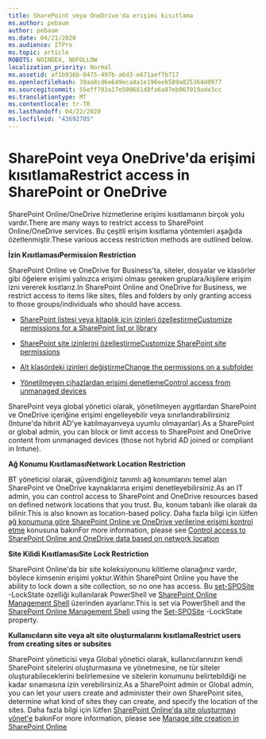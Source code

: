 ```yaml
---
title: SharePoint veya OneDrive'da erişimi kısıtlama
ms.author: pebaum
author: pebaum
ms.date: 04/21/2020
ms.audience: ITPro
ms.topic: article
ROBOTS: NOINDEX, NOFOLLOW
localization_priority: Normal
ms.assetid: af1b936b-0475-497b-a6d3-e671aef7b717
ms.openlocfilehash: 39aa8cd6e649eca4a1e196eeb589a825364d0977
ms.sourcegitcommit: 55eff703a17e500681d8fa6a87eb067019ade3cc
ms.translationtype: MT
ms.contentlocale: tr-TR
ms.lasthandoff: 04/22/2020
ms.locfileid: "43692785"
---
```

# <a name="restrict-access-in-sharepoint-or-onedrive"></a><span data-ttu-id="86444-102">SharePoint veya OneDrive'da erişimi kısıtlama</span><span class="sxs-lookup"><span data-stu-id="86444-102">Restrict access in SharePoint or OneDrive</span></span>

<span data-ttu-id="86444-103">SharePoint Online/OneDrive hizmetlerine erişimi kısıtlamanın birçok yolu vardır.</span><span class="sxs-lookup"><span data-stu-id="86444-103">There are many ways to restrict access to SharePoint Online/OneDrive services.</span></span> <span data-ttu-id="86444-104">Bu çeşitli erişim kısıtlama yöntemleri aşağıda özetlenmiştir.</span><span class="sxs-lookup"><span data-stu-id="86444-104">These various access restriction methods are outlined below.</span></span> 

<span data-ttu-id="86444-105">**İzin Kısıtlaması**</span><span class="sxs-lookup"><span data-stu-id="86444-105">**Permission Restriction**</span></span>

<span data-ttu-id="86444-106">SharePoint Online ve OneDrive for Business'ta, siteler, dosyalar ve klasörler gibi öğelere erişimi yalnızca erişimi olması gereken gruplara/kişilere erişim izni vererek kısıtlarız.</span><span class="sxs-lookup"><span data-stu-id="86444-106">In SharePoint Online and OneDrive for Business, we restrict access to items like sites, files and folders by only granting access to those groups/individuals who should have access.</span></span>

- [<span data-ttu-id="86444-107">SharePoint listesi veya kitaplık için izinleri özelleştirme</span><span class="sxs-lookup"><span data-stu-id="86444-107">Customize permissions for a SharePoint list or library</span></span>](https://support.office.com/article/Customize-permissions-for-a-SharePoint-list-or-library-02d770f3-59eb-4910-a608-5f84cc297782)

- [<span data-ttu-id="86444-108">SharePoint site izinlerini özelleştirme</span><span class="sxs-lookup"><span data-stu-id="86444-108">Customize SharePoint site permissions</span></span>](https://docs.microsoft.com/sharepoint/customize-sharepoint-site-permissions)

- [<span data-ttu-id="86444-109">Alt klasördeki izinleri değiştirme</span><span class="sxs-lookup"><span data-stu-id="86444-109">Change the permissions on a subfolder</span></span>](https://support.office.com/article/Change-the-permissions-on-a-subfolder-5427BD7C-F20A-4F75-8CF2-5359DD45A1A6)

- [<span data-ttu-id="86444-110">Yönetilmeyen cihazlardan erişimi denetleme</span><span class="sxs-lookup"><span data-stu-id="86444-110">Control access from unmanaged devices</span></span>](https://docs.microsoft.com/sharepoint/control-access-from-unmanaged-devices)

<span data-ttu-id="86444-111">SharePoint veya global yönetici olarak, yönetilmeyen aygıtlardan SharePoint ve OneDrive içeriğine erişimi engelleyebilir veya sınırlandırabilirsiniz (Intune'da hibrit AD'ye katılmayanveya uyumlu olmayanlar).</span><span class="sxs-lookup"><span data-stu-id="86444-111">As a SharePoint or global admin, you can block or limit access to SharePoint and OneDrive content from unmanaged devices (those not hybrid AD joined or compliant in Intune).</span></span>

<span data-ttu-id="86444-112">**Ağ Konumu Kısıtlaması**</span><span class="sxs-lookup"><span data-stu-id="86444-112">**Network Location Restriction**</span></span>

<span data-ttu-id="86444-113">BT yöneticisi olarak, güvendiğiniz tanımlı ağ konumlarını temel alan SharePoint ve OneDrive kaynaklarına erişimi denetleyebilirsiniz.</span><span class="sxs-lookup"><span data-stu-id="86444-113">As an IT admin, you can control access to SharePoint and OneDrive resources based on defined network locations that you trust.</span></span> <span data-ttu-id="86444-114">Bu, konum tabanlı ilke olarak da bilinir.</span><span class="sxs-lookup"><span data-stu-id="86444-114">This is also known as location-based policy.</span></span> <span data-ttu-id="86444-115">Daha fazla bilgi için lütfen [ağ konumuna göre SharePoint Online ve OneDrive verilerine erişimi kontrol etme](https://docs.microsoft.com/sharepoint/control-access-based-on-network-location) konusuna bakın</span><span class="sxs-lookup"><span data-stu-id="86444-115">For more information, please see [Control access to SharePoint Online and OneDrive data based on network location](https://docs.microsoft.com/sharepoint/control-access-based-on-network-location)</span></span>

<span data-ttu-id="86444-116">**Site Kilidi Kısıtlaması**</span><span class="sxs-lookup"><span data-stu-id="86444-116">**Site Lock Restriction**</span></span> 

<span data-ttu-id="86444-117">SharePoint Online'da bir site koleksiyonunu kilitleme olanağınız vardır, böylece kimsenin erişimi yoktur.</span><span class="sxs-lookup"><span data-stu-id="86444-117">Within SharePoint Online you have the ability to lock down a site collection, so no one has access.</span></span> <span data-ttu-id="86444-118">Bu [set-SPOSite](https://docs.microsoft.com/powershell/module/sharepoint-online/set-sposite?view=sharepoint-ps) -LockState özelliği kullanılarak PowerShell ve [SharePoint Online Management Shell](https://docs.microsoft.com/powershell/sharepoint/sharepoint-online/connect-sharepoint-online?view=sharepoint-ps) üzerinden ayarlanır.</span><span class="sxs-lookup"><span data-stu-id="86444-118">This is set via PowerShell and the [SharePoint Online Management Shell](https://docs.microsoft.com/powershell/sharepoint/sharepoint-online/connect-sharepoint-online?view=sharepoint-ps) using the [Set-SPOSite](https://docs.microsoft.com/powershell/module/sharepoint-online/set-sposite?view=sharepoint-ps) -LockState property.</span></span>

<span data-ttu-id="86444-119">**Kullanıcıların site veya alt site oluşturmalarını kısıtlama**</span><span class="sxs-lookup"><span data-stu-id="86444-119">**Restrict users from creating sites or subsites**</span></span>

<span data-ttu-id="86444-120">SharePoint yöneticisi veya Global yönetici olarak, kullanıcılarınızın kendi SharePoint sitelerini oluşturmasına ve yönetmesine, ne tür siteler oluşturabileceklerini belirlemesine ve sitelerin konumunu belirtebildiği ne kadar sınamasına izin verebilirsiniz.</span><span class="sxs-lookup"><span data-stu-id="86444-120">As a SharePoint admin or Global admin, you can let your users create and administer their own SharePoint sites, determine what kind of sites they can create, and specify the location of the sites.</span></span> <span data-ttu-id="86444-121">Daha fazla bilgi için lütfen [SharePoint Online'da site oluşturmayı yönet'e](https://docs.microsoft.com/sharepoint/manage-site-creation) bakın</span><span class="sxs-lookup"><span data-stu-id="86444-121">For more information, please see [Manage site creation in SharePoint Online](https://docs.microsoft.com/sharepoint/manage-site-creation)</span></span>

